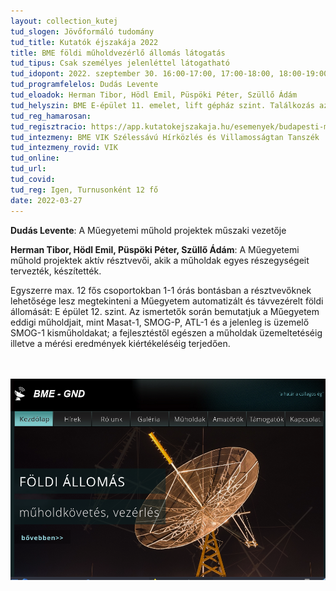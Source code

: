 ```yaml
---
layout: collection_kutej
tud_slogen: Jövőformáló tudomány
tud_title: Kutatók éjszakája 2022
title: BME földi műholdvezérlő állomás látogatás
tud_tipus: Csak személyes jelenléttel látogatható
tud_idopont: 2022. szeptember 30. 16:00-17:00, 17:00-18:00, 18:00-19:00, 19:00-20:00, 20:00-21:00, 21:00-22:00, 22:00-23:00
tud_programfelelos: Dudás Levente
tud_eloadok: Herman Tibor, Hödl Emil, Püspöki Péter, Szüllő Ádám
tud_helyszin: BME E-épület 11. emelet, lift gépház szint. Találkozás az E-épület portán, közös liftes felmenetel a földi állomásra minden egész órakor.
tud_reg_hamarosan:
tud_regisztracio: https://app.kutatokejszakaja.hu/esemenyek/budapesti-muszaki-es-gazdasagtudomanyi-egyetem/bme-foldi-muholdvezerlo-allomas-latogatas
tud_intezmeny: BME VIK Szélessávú Hírközlés és Villamosságtan Tanszék
tud_intezmeny_rovid: VIK
tud_online:
tud_url:
tud_covid:
tud_reg: Igen, Turnusonként 12 fő
date: 2022-03-27
---
```



<b>Dudás Levente</b>: A Műegyetemi műhold projektek műszaki vezetője 

<b>Herman Tibor, Hödl Emil, Püspöki Péter, Szüllő Ádám</b>: A Műegyetemi műhold projektek aktív résztvevői, akik a műholdak egyes részegységeit tervezték, készítették. 

Egyszerre max. 12 fős csoportokban 1-1 órás bontásban a résztvevőknek lehetősége lesz megtekinteni a Műegyetem automatizált és távvezérelt földi állomását: E épület 12. szint. Az ismertetők során bemutatjuk a Műegyetem eddigi műholdjait, mint Masat-1, SMOG-P, ATL-1 és a jelenleg is üzemelő SMOG-1 kisműholdakat; a fejlesztéstől egészen a műholdak üzemeltetéséig illetve a mérési eredmények kiértékeléséig terjedően. 

<br><br>
<img src="images/BME-foldi-muholdvezerlo-allomas-latogatas.png" max-width="400" class="center">